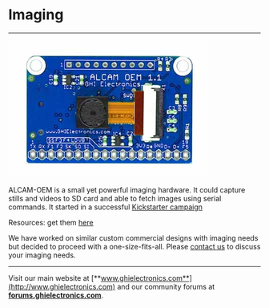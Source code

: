 # Imaging
---
![ALCAM](images/alcam.jpg)

ALCAM-OEM is a small yet powerful imaging hardware. It could capture stills and videos to SD card and able to fetch images using serial commands. It started in a successful [Kickstarter campaign](https://www.kickstarter.com/projects/1359959821/alcam-oem) 

Resources: get them [here](https://old.ghielectronics.com/downloads/ALCAM/)

We have worked on similar custom commercial designs with imaging needs but decided to proceed with a one-size-fits-all. Please [contact us](https://www.ghielectronics.com/contact) to discuss your imaging needs.

***

Visit our main website at [**www.ghielectronics.com**](http://www.ghielectronics.com) and our community forums at [**forums.ghielectronics.com**](https://forums.ghielectronics.com/).